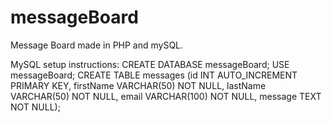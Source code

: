# messageBoard
Message Board made in PHP and mySQL.

MySQL setup instructions:
CREATE DATABASE messageBoard; 
USE messageBoard; 
CREATE TABLE messages (id INT AUTO_INCREMENT PRIMARY KEY, firstName VARCHAR(50) NOT NULL, lastName VARCHAR(50) NOT NULL, email VARCHAR(100) NOT NULL, message TEXT NOT NULL);
